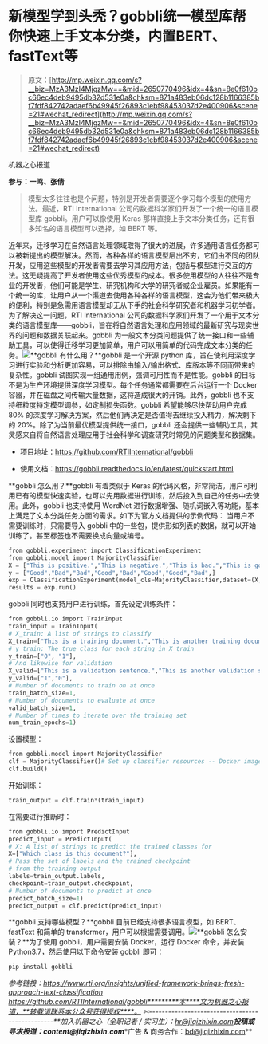 # 新模型学到头秃？gobbli统一模型库帮你快速上手文本分类，内置BERT、fastText等

> 原文：[http://mp.weixin.qq.com/s?__biz=MzA3MzI4MjgzMw==&mid=2650770496&idx=4&sn=8e0f610bc66ec4deb9495db32d531e0a&chksm=871a483eb06dc128b1166385bf7fdf842742adaef6b49945f26893c1ebf98453037d2e400906&scene=21#wechat_redirect](http://mp.weixin.qq.com/s?__biz=MzA3MzI4MjgzMw==&mid=2650770496&idx=4&sn=8e0f610bc66ec4deb9495db32d531e0a&chksm=871a483eb06dc128b1166385bf7fdf842742adaef6b49945f26893c1ebf98453037d2e400906&scene=21#wechat_redirect)

机器之心报道

**参与：一鸣、张倩**

> 模型太多往往也是个问题，特别是开发者需要逐个学习每个模型的使用方法。最近，RTI International 公司的数据科学家们开发了一个统一的语言模型库 gobbli。用户可以像使用 Keras 那样直接上手文本分类任务，还有很多知名的语言模型可以选择，如 BERT 等。

近年来，迁移学习在自然语言处理领域取得了很大的进展，许多通用语言任务都可以被新提出的模型解决。然而，各种各样的语言模型层出不穷，它们由不同的团队开发，应用这些模型的开发者需要去学习其应用方法，包括与模型进行交互的方法。这无疑提高了开发者使用这些优秀模型的成本。很多使用模型的人往往不是专业的开发者，他们可能是学生、研究机构和大学的研究者或企业雇员。如果能有一个统一的库，让用户从一个渠道去使用各种各样的语言模型，这会为他们带来极大的便利，特别是急需用语言模型却无从下手的社会科学研究者和机器学习初学者。为了解决这一问题，RTI International 公司的数据科学家们开发了一个用于文本分类的语言模型库——gobbli，旨在将自然语言处理和应用领域的最新研究与现实世界的问题和数据关联起来。gobbli 为一般文本分类问题提供了统一接口和一些辅助工具，可以使得迁移学习更加简单，用户可以用简单的代码完成文本分类的任务。![](../Images/ed540f9a1818aa91e07911feedbb8854.jpg)**gobbli 有什么用？**gobbli 是一个开源 python 库，旨在使利用深度学习进行实验和分析更加容易，可以排除由输入/输出格式、库版本等不同而带来的复杂性。gobbli 试图实现一组通用用例，强调可用性而不是性能。gobbli 的目标不是为生产环境提供深度学习模型。每个任务通常都需要在后台运行一个 Docker 容器，并在磁盘之间传输大量数据，这将造成很大的开销。此外，gobbli 也不支持细粒度特定模型调参，如定制损失函数。gobbli 希望能够尽快帮助用户完成 80% 的深度学习解决方案，然后他们再决定是否值得去继续投入精力，解决剩下的 20%。除了为当前最优模型提供统一接口，gobbli 还会提供一些辅助工具，其灵感来自将自然语言处理应用于社会科学和调查研究时常见的问题类型和数据集。

*   项目地址：https://github.com/RTIInternational/gobbli

*   使用文档：https://gobbli.readthedocs.io/en/latest/quickstart.html

**gobbli 怎么用？**gobbli 有着类似于 Keras 的代码风格，非常简洁。用户可利用已有的模型快速实验，也可以先用数据进行训练，然后投入到自己的任务中去使用。此外，gobbli 也支持使用 WordNet 进行数据增强、随机词嵌入等功能，基本上满足了文本分类任务方面的需求。如下为官方文档提供的示例代码： 当用户不需要训练时，只需要导入 gobbli 中的一些包，提供形如列表的数据，就可以开始训练了。甚至标签也不需要换成向量或编号。

```py
from gobbli.experiment import ClassificationExperiment
from gobbli.model import MajorityClassifier
X = ["This is positive.","This is negative.","This is bad.","This is good.","This is really bad.","This is really good.","This is pretty good.","This is pretty bad.",]
y = ["Good","Bad","Bad","Good","Bad","Good","Good","Bad",]
exp = ClassificationExperiment(model_cls=MajorityClassifier,dataset=(X, y))
results = exp.run()
```

gobbli 同时也支持用户进行训练，首先设定训练条件：

```py
from gobbli.io import TrainInput
train_input = TrainInput(
# X_train: A list of strings to classify
X_train=["This is a training document.","This is another training document."],
# y_train: The true class for each string in X_train
y_train=["0", "1"],
# And likewise for validation
X_valid=["This is a validation sentence.","This is another validation sentence."],
y_valid=["1","0"],
# Number of documents to train on at once
train_batch_size=1,
# Number of documents to evaluate at once
valid_batch_size=1,
# Number of times to iterate over the training set
num_train_epochs=1)
```

设置模型：

```py
from gobbli.model import MajorityClassifier
clf = MajorityClassifier()# Set up classifier resources -- Docker image, etc.
clf.build()
```

开始训练：

```py
train_output = clf.train*(train_input)
```

在需要进行推断时：

```py
from gobbli.io import PredictInput
predict_input = PredictInput(
# X: A list of strings to predict the trained classes for
X=["Which class is this document?"],
# Pass the set of labels and the trained checkpoint
# from the training output
labels=train_output.labels,
checkpoint=train_output.checkpoint,
# Number of documents to predict at once
predict_batch_size=1)
predict_output = clf.predict(predict_input)
```

**gobbli 支持哪些模型？**gobbli 目前已经支持很多语言模型，如 BERT、fastText 和简单的 transformer，用户可以根据需要调用。![](../Images/ec62e609798ae689584cc1171be413c8.jpg)**gobbli 怎么安装？**为了使用 gobbli，用户需要安装 Docker，运行 Docker 命令，并安装 Python3.7，然后使用以下命令安装 gobbli 即可：

```py
pip install gobbli
```

*参考链接：**https://www.rti.org/insights/unified-framework-brings-fresh-approach-text-classification*
*https://github.com/RTIInternational/gobbli*********本****文为机器之心报道，**转载请联系本公众号获得授权****。**
✄------------------------------------------------**加入机器之心（全职记者 / 实习生）：hr@jiqizhixin.com****投稿或寻求报道：**content**@jiqizhixin.com****广告 & 商务合作：bd@jiqizhixin.com**